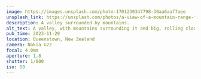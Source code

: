 ```yaml
---
image: https://images.unsplash.com/photo-1701230347798-30aa6aaf7aee
unsplash_link: https://unsplash.com/photos/a-view-of-a-mountain-range-from-the-top-of-a-mountain-EDlYF9Y_7-s
description: A valley surrounded by mountains.
alt_text: A valley, with mountains surrounding it and big, rolling clouds filling the blue sky. The middle of the valley is quite lush and green, but the mountains are yellowed and snow-covered.
pub_time: 2023-11-29
location: Queenstown, New Zealand
camera: Nokia G22
focal: 4.0mm
aperture: 1.8
shutter: 1/800
iso: 50
---
```

